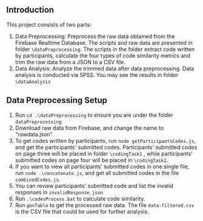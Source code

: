 ## Introduction

This project consists of two parts: 

1. Data Preprocessing:  Preprocess the raw data obtained from the Firebase Realtime Database. The scripts and raw data are presented in folder `\dataPreprocessing`. The scripts in the folder extract code written by participants, calculate the four types of code similarity metrics and trim the raw data from a JSON to a CSV file. 
2. Data Analysis: Analyze the trimmed data after data preprocessing. Data analysis is conducted via SPSS. You may see the results in folder `\dataAnalysis`

## Data Preprocessing Setup

1. Run `cd .\dataPreprocessing` to ensure you are under the folder `dataPreprocessing`
2. Download raw data from Firebase, and change the name to "rawdata.json".
3. To get codes written by participants, run `node getParticipantsCodes.js`, and get the participants' submitted codes. Participants' submitted codes on page three will be placed in folder `\codingTask1` , while participants' submitted codes on page four will be placed in `\codingTask2`.
4. If you want to view all participants' submitted codes in one single file, run `node .\concatenate.js`, and get all submitted codes in the file `combinedCodes.js`.
5. You can review participants' submitted code and list the invalid responses in `invalidResponse.json`
6. Run `.\codesProcess.bat` to calculate code similarity.
7. Run `genTable` to get the processed raw data. The file `data-filtered.csv` is the CSV file that could be used for further analysis.
